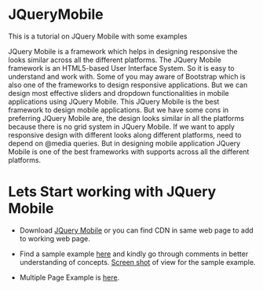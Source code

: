 # JQueryMobile
This is a tutorial on JQuery Mobile with some examples

JQuery Mobile is a framework which helps in designing responsive the looks similar across all the different platforms. The JQuery Mobile framework is an HTML5-based User Interface System. So it is easy to understand and work with. Some of you may aware of Bootstrap which is also one of the frameworks to design responsive applications. But we can design most effective sliders and dropdown functionalities in mobile applications using JQuery Mobile. This JQuery Mobile is the best framework to design mobile applications. But we have some cons in preferring JQuery Mobile are, the design looks similar in all the platforms because there is no grid system in JQuery Mobile. If we want to apply responsive design with different looks along different platforms, need to depend on @media queries. But in designing mobile application JQuery Mobile is one of the best frameworks with supports across all the different platforms. 


# Lets Start working with JQuery Mobile

- Download [JQuery Mobile](http://jquerymobile.com/download/) or you can find CDN in same web page to add to working web page.

- Find a sample example [here](sampleexample.html) and kindly go through comments in better understanding of concepts.  [Screen shot](images/sample.png) of view for the sample example.

- Multiple Page Example is [here](multiplepage.html).



